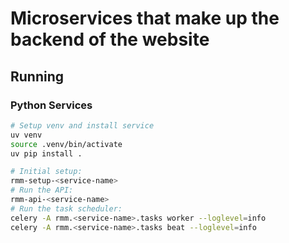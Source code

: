 # Microservices that make up the backend of the website

## Running

### Python Services

```sh
# Setup venv and install service
uv venv
source .venv/bin/activate
uv pip install .

# Initial setup:
rmm-setup-<service-name>
# Run the API:
rmm-api-<service-name>
# Run the task scheduler:
celery -A rmm.<service-name>.tasks worker --loglevel=info
celery -A rmm.<service-name>.tasks beat --loglevel=info
